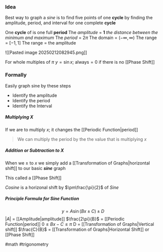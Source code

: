 ### Idea
Best way to graph a *sine* is to find five points of one **cycle** by finding the amplitude, period, and interval for one complete **cycle**

One **cycle** of is one full **period**
The *amplitude* = **1** *the distance between the minimum and maximum*
The *period* = 2$\pi$
The domain = $(-\infty, \infty)$
The range = $[-1, 1]$ 
The range = the amplitude

![[Pasted image 20250212082945.png]]

For whole multiples of $\pi$  $y =\sin x\text{; always} = 0$  if there is no [[Phase Shift]]
### Formally

Easily graph sine by these steps
- Identify the amplitude
- Identify the period
- Identify the Interval

##### Multiplying X
If we are to multiply *x*; it changes the [[Periodic Function|period]]

>We can multiply the period by the the value that is multiplying *x*

##### Addition or Subtraction to X
When we $\pm$ to *x* we simply add a [[Transformation of Graphs|horizontal shift]] to our basic ***sine*** graph

This called a [[Phase Shift]] 

 *Cosine* is a horizonal shift by $\pm\frac{\pi}{2}$ of *Sine*

##### Principle Formula for Sine Function

$$
y = A\sin(Bx\pm C)\pm D
$$
$|A|$ = [[Amplitude|amplitude]]
$\frac{2\pi}{B}$ = [[Periodic Function|period]]
$0 \leq Bx-C \leq\pi$
D = [[Transformation of Graphs|Vertical shift]]
$\frac{C}{B}$ = [[Transformation of Graphs|Horizontal Shift]] or [[Phase Shift]]



#math #trigonometry 